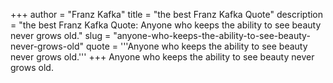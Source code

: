+++
author = "Franz Kafka"
title = "the best Franz Kafka Quote"
description = "the best Franz Kafka Quote: Anyone who keeps the ability to see beauty never grows old."
slug = "anyone-who-keeps-the-ability-to-see-beauty-never-grows-old"
quote = '''Anyone who keeps the ability to see beauty never grows old.'''
+++
Anyone who keeps the ability to see beauty never grows old.
